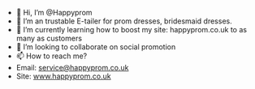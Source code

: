 - 👋 Hi, I’m @Happyprom
- 👀 I’m an trustable E-tailer for prom dresses, bridesmaid dresses.
- 🌱 I’m currently learning how to boost my site: happyprom.co.uk to as many as customers
- 💞️ I’m looking to collaborate on social promotion
- 📫 How to reach me?
- Email: service@happyprom.co.uk
- Site: www.happyprom.co.uk

<!---
Happyprom/Happyprom is a ✨ special ✨ repository because its `README.md` (this file) appears on your GitHub profile.
You can click the Preview link to take a look at your changes.
--->
